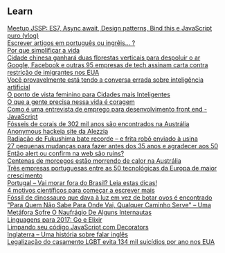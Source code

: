 ## Learn

[Meetup JSSP: ES7, Async await, Design patterns, Bind this e JavaScript puro (vlog)][1]  
[Escrever artigos em português ou ingrêis... ?][2]  
[Por que simplificar a vida][3]  
[Cidade chinesa ganhará duas florestas verticais para despoluir o ar][4]  
[Google, Facebook e outras 95 empresas de tech assinam carta contra restrição de imigrantes nos EUA][5]  
[Você provavelmente está tendo a conversa errada sobre inteligência artificial][6]  
[O ponto de vista feminino para Cidades mais Inteligentes][7]  
[O que a gente precisa nessa vida é coragem][8]  
[Como é uma entrevista de emprego para desenvolvimento front end - JavaScript][9]  
[Fósseis de corais de 302 mil anos são encontrados na Austrália][10]  
[Anonymous hackeia site da Alezzia][11]  
[Radiação de Fukushima bate recorde – e frita robô enviado à usina][12]  
[27 pequenas mudanças para fazer antes dos 35 anos e agradecer aos 50][13]  
[Então alert ou confirm na web são ruins?][14]  
[Centenas de morcegos estão morrendo de calor na Austrália][15]  
[Três empresas portuguesas entre as 50 tecnológicas da Europa de maior crescimento][16]  
[Portugal – Vai morar fora do Brasil? Leia estas dicas!][17]  
[4 motivos científicos para começar a escrever mais][18]  
[Fóssil de dinossauro que dava à luz em vez de botar ovos é encontrado][19]  
["Para Quem Não Sabe Para Onde Vai, Qualquer Caminho Serve" – Uma Metáfora Sofre O Naufrágio De Alguns Internautas][20]  
[Linguagens para 2017: Go e Elixir][21]  
[Limpando seu código JavaScript com Decorators][22]  
[Inglaterra – Uma história sobre falar inglês][23]  
[Legalização do casamento LGBT evita 134 mil suicídios por ano nos EUA][24]  

[1]: https://medium.com/@FilipeDeschamps/meetup-jssp-es7-async-await-design-patterns-bind-this-e-javascript-puro-vlog-8cc6850e6277#.6uw0klmk6
[2]: https://github.com/frontendbr/forum/issues/433
[3]: https://papodehomem.com.br/por-que-simplificar-a-vida
[4]: https://www.tecmundo.com.br/ecologico/113999-cidade-chinesa-ganhara-duas-florestas-verticais-despoluir-ar.htm
[5]: http://www.b9.com.br/70861/negocios/google-facebook-e-outras-95-empresas-de-tech-assinam-carta-contra-restricao-de-imigrantes-nos-eua/
[6]: https://goo.gl/KjJjOV
[7]: http://www.updateordie.com/2017/02/08/o-ponto-de-vista-feminino-para-cidades-mais-inteligentes/
[8]: http://www.updateordie.com/2017/02/09/o-que-a-gente-precisa-nessa-vida-e-coragem/
[9]: https://woliveiras.com.br/posts/Como-e-uma-entrevista-de-emprego-para-desenvolvimento-front-end-JavaScript/
[10]: http://revistagalileu.globo.com/Ciencia/noticia/2017/02/fosseis-de-corais-de-302-mil-anos-sao-encontrados-na-australia.html
[11]: http://revistagalileu.globo.com/blogs/buzz/noticia/2017/02/anonymous-hackeia-site-da-alezzia.html
[12]: http://super.abril.com.br/tecnologia/radiacao-de-fukushima-bate-recorde-e-frita-robo-enviado-a-usina
[13]: https://www.buzzfeed.com/bibibarud/27-pequenas-mudaneas-que-voco-deve-fazer-aos-35-qu?utm_term=.ohwRonk3jb#.enZnZE48BD
[14]: https://medium.com/@felquis/ent%C3%A3o-alert-ou-confirm-na-web-s%C3%A3o-ruins-c08a60588bd9#.x9ahag58b
[15]: http://revistagalileu.globo.com/Ciencia/noticia/2017/02/centenas-de-morcegos-estao-morrendo-de-calor-na-australia.html
[16]: http://www.jornaleconomico.sapo.pt/noticias/tres-empresas-portuguesas-as-50-tecnologicas-da-europa-maior-crescimento-122879
[17]: http://www.brasileiraspelomundo.com/portugal-vai-morar-fora-do-brasil-leia-estas-dicas-411546947
[18]: http://revistagalileu.globo.com/Life-Hacks/noticia/2017/02/4-motivos-cientificos-para-comecar-escrever-mais.html
[19]: http://revistagalileu.globo.com/Ciencia/noticia/2017/02/fossil-de-dinossauro-que-dava-luz-em-vez-de-botar-ovos-e-encontrado.html
[20]: http://www.portalraizes.com/o-naufragio-de-muitos-internautas-por-mario-sergio-cortella/
[21]: https://medium.com/@ramalhoorg/linguagens-para-2017-go-e-elixir-8cc5722d0308#.9o81jzf4m
[22]: https://medium.com/@oieduardorabelo/limpando-seu-c%C3%B3digo-javascript-com-decorators-2aff8b768a25#.yak2xq2a4
[23]: http://www.brasileiraspelomundo.com/inglaterra-uma-historia-sobre-falar-ingles-221247856
[24]: http://super.abril.com.br/sociedade/legalizacao-do-casamento-lgbt-evita-134-mil-suicidios-por-ano-nos-eua
